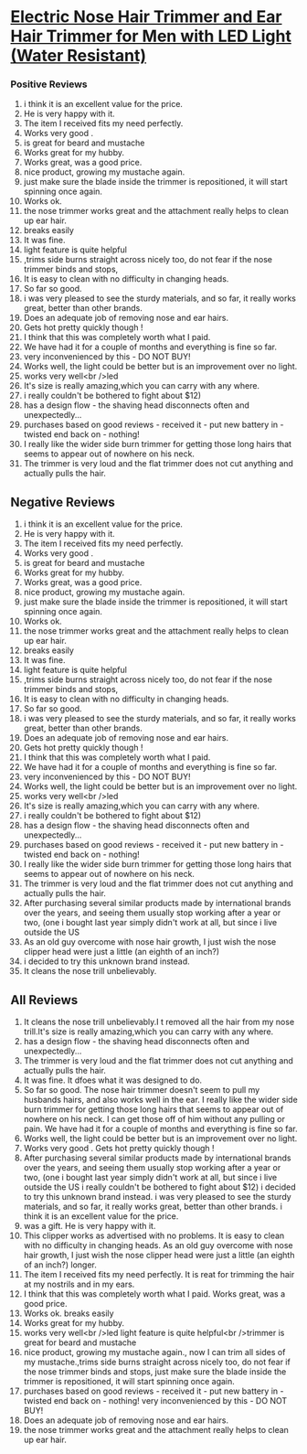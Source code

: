 # [Electric Nose Hair Trimmer and Ear Hair Trimmer for Men with LED Light (Water Resistant)](https://products.checkmycream.com/products/Electric-Nose-Hair-Trimmer-and-Ear-Hair-Trimmer-for-Men-with-LED-Light-(Water-Resistant).html)

### Positive Reviews

<ol>
      <li>i think it is an excellent value for the price.</li>
      <li>He is very happy with it.</li>
      <li>The item I received fits my need perfectly.</li>
      <li>Works very good .</li>
      <li>is great for beard and mustache</li>
      <li>Works great for my hubby.</li>
      <li>Works great, was a good price.</li>
      <li>nice product, growing my mustache again.</li>
      <li>just make sure the blade inside the trimmer is repositioned, it will start spinning once again.</li>
      <li>Works ok.</li>
      <li>the nose trimmer works great and the attachment really helps to clean up ear hair.</li>
      <li>breaks easily</li>
      <li>It was fine.</li>
      <li>light feature is quite helpful</li>
      <li>,trims side burns straight across nicely too, do not fear if the nose trimmer binds and stops,</li>
      <li>It is easy to clean with no difficulty in changing heads.</li>
      <li>So far so good.  </li>
      <li>i was very pleased to see the sturdy materials, and so far, it really works great, better than other brands.</li>
      <li>Does an adequate job of  removing nose and ear hairs.</li>
      <li>Gets hot pretty quickly though !</li>
      <li>I think that this was completely worth what I paid.</li>
      <li>We have had it for a couple of months and everything is fine so far.</li>
      <li>very inconvenienced by this - DO NOT BUY!</li>
      <li>Works well, the light could be better but is an improvement over no light.</li>
      <li>works very well&lt;br /&gt;led</li>
      <li>It&#x27;s size is really amazing,which you can carry with any where.</li>
      <li>i really couldn&#x27;t be bothered to fight about $12)</li>
      <li>has a design flow - the shaving head disconnects often and unexpectedly...</li>
      <li>purchases based on good reviews - received it - put new battery in - twisted end back on - nothing!</li>
      <li>I really like the wider side burn trimmer for getting those long hairs that seems to appear out of nowhere on his neck.  </li>
      <li>The trimmer is very loud and the flat trimmer does not cut anything and actually pulls the hair.</li>
</ol>


<h2>Negative Reviews</h2>
<ol>
<li> i think it is an excellent value for the price.</li>
<li> He is very happy with it.</li>
<li> The item I received fits my need perfectly.</li>
<li> Works very good .</li>
<li> is great for beard and mustache</li>
<li> Works great for my hubby.</li>
<li> Works great, was a good price.</li>
<li> nice product, growing my mustache again.</li>
<li> just make sure the blade inside the trimmer is repositioned, it will start spinning once again.</li>
<li> Works ok.</li>
<li> the nose trimmer works great and the attachment really helps to clean up ear hair.</li>
<li> breaks easily</li>
<li> It was fine.</li>
<li> light feature is quite helpful</li>
<li> ,trims side burns straight across nicely too, do not fear if the nose trimmer binds and stops,</li>
<li> It is easy to clean with no difficulty in changing heads.</li>
<li> So far so good.  </li>
<li> i was very pleased to see the sturdy materials, and so far, it really works great, better than other brands.</li>
<li> Does an adequate job of  removing nose and ear hairs.</li>
<li> Gets hot pretty quickly though !</li>
<li> I think that this was completely worth what I paid.</li>
<li> We have had it for a couple of months and everything is fine so far.</li>
<li> very inconvenienced by this - DO NOT BUY!</li>
<li> Works well, the light could be better but is an improvement over no light.</li>
<li> works very well&lt;br /&gt;led</li>
<li> It&#x27;s size is really amazing,which you can carry with any where.</li>
<li> i really couldn&#x27;t be bothered to fight about $12)</li>
<li> has a design flow - the shaving head disconnects often and unexpectedly...</li>
<li> purchases based on good reviews - received it - put new battery in - twisted end back on - nothing!</li>
<li> I really like the wider side burn trimmer for getting those long hairs that seems to appear out of nowhere on his neck.  </li>
<li> The trimmer is very loud and the flat trimmer does not cut anything and actually pulls the hair.</li>
<li> After purchasing several similar products made by international brands over the years, and seeing them usually stop working after a year or two, (one i  bought last year simply didn&#x27;t work at all, but since i live outside the US</li>
<li> As an old guy overcome with nose hair growth, I just wish the nose clipper head were just a little (an eighth of an inch?)</li>
<li> i decided to try this unknown brand instead.</li>
<li> It cleans the nose trill unbelievably.</li>
</ol>

<h2>All Reviews</h2>

<ol>
    <li> It cleans the nose trill unbelievably.I t removed all the hair from my nose trill.It&#x27;s size is really amazing,which you can carry with any where.</li>
    <li> has a design flow - the shaving head disconnects often and unexpectedly...</li>
    <li> The trimmer is very loud and the flat trimmer does not cut anything and actually pulls the hair.</li>
    <li> It was fine. It dfoes what it was designed to do.</li>
    <li> So far so good.  The nose hair trimmer doesn&#x27;t seem to pull my husbands hairs, and also works well in the ear.  I really like the wider side burn trimmer for getting those long hairs that seems to appear out of nowhere on his neck.  I can get those off of him without any pulling or pain.  We have had it for a couple of months and everything is fine so far.</li>
    <li> Works well, the light could be better but is an improvement over no light.</li>
    <li> Works very good . Gets hot pretty quickly though !</li>
    <li> After purchasing several similar products made by international brands over the years, and seeing them usually stop working after a year or two, (one i  bought last year simply didn&#x27;t work at all, but since i live outside the US i really couldn&#x27;t be bothered to fight about $12) i decided to try this unknown brand instead. i was very pleased to see the sturdy materials, and so far, it really works great, better than other brands. i think it is an excellent value for the price.</li>
    <li> was a gift. He is very happy with it.</li>
    <li> This clipper works as advertised with no problems. It is easy to clean with no difficulty in changing heads. As an old guy overcome with nose hair growth, I just wish the nose clipper head were just a little (an eighth of an inch?) longer.</li>
    <li> The item I received fits my need perfectly. It is reat for trimming the hair at my nostrils and in my ears.</li>
    <li> I think that this was completely worth what I paid. Works great, was a good price.</li>
    <li> Works ok. breaks easily</li>
    <li> Works great for my hubby.</li>
    <li> works very well&lt;br /&gt;led light feature is quite helpful&lt;br /&gt;trimmer is great for beard and mustache</li>
    <li> nice product, growing my mustache again., now I can trim all sides of my mustache.,trims side burns straight across nicely too, do not fear if the nose trimmer binds and stops, just make sure the blade inside the trimmer is repositioned, it will start spinning once again.</li>
    <li> purchases based on good reviews - received it - put new battery in - twisted end back on - nothing! very inconvenienced by this - DO NOT BUY!</li>
    <li> Does an adequate job of  removing nose and ear hairs.</li>
    <li> the nose trimmer works great and the attachment really helps to clean up ear hair.</li>
</ol>




